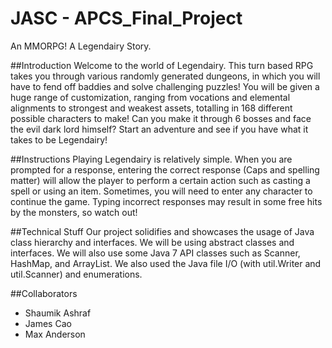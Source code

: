 
# JASC - APCS_Final_Project
An MMORPG! A Legendairy Story. 


##Introduction
Welcome to the world of Legendairy. This turn based RPG takes you through various randomly generated dungeons, in which you will have to fend off baddies and solve challenging puzzles! You will be given a huge range of customization, ranging from vocations and elemental alignments to strongest and weakest assets, totalling in 168 different possible characters to make! Can you make it through 6 bosses and face the evil dark lord himself? Start an adventure and see if you have what it takes to be Legendairy!

##Instructions
Playing Legendairy is relatively simple. When you are prompted for a response, entering the correct response (Caps and spelling matter) will allow the player to perform a certain action such as casting a spell or using an item. Sometimes, you will need to enter any character to continue the game. Typing incorrect responses may result in some free hits by the monsters, so watch out! 

##Technical Stuff
Our project solidifies and showcases the usage of Java class hierarchy and interfaces. We will be using abstract classes and interfaces. We will also use some Java 7 API classes such as Scanner, HashMap, and ArrayList. We also used the Java file I/O (with util.Writer and util.Scanner) and enumerations. 

##Collaborators
- Shaumik Ashraf
- James Cao
- Max Anderson

